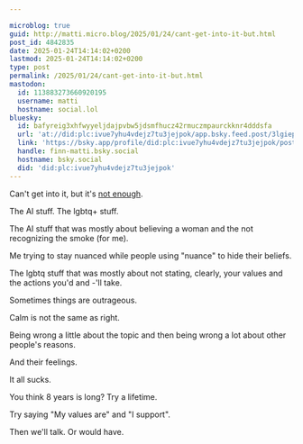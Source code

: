 ```yaml
---

microblog: true
guid: http://matti.micro.blog/2025/01/24/cant-get-into-it-but.html
post_id: 4842835
date: 2025-01-24T14:14:02+0200
lastmod: 2025-01-24T14:14:02+0200
type: post
permalink: /2025/01/24/cant-get-into-it-but.html
mastodon:
  id: 113883273660920195
  username: matti
  hostname: social.lol
bluesky:
  id: bafyreig3xhfwyyeljdajpvbw5jdsmfhucz42rmuczmpaurckknr4dddsfa
  url: 'at://did:plc:ivue7yhu4vdejz7tu3jejpok/app.bsky.feed.post/3lgiep2srsz2e'
  link: 'https://bsky.app/profile/did:plc:ivue7yhu4vdejz7tu3jejpok/post/3lgiep2srsz2e'
  handle: finn-matti.bsky.social
  hostname: bsky.social
  did: 'did:plc:ivue7yhu4vdejz7tu3jejpok'
---
```

Can't get into it, but it's [not enough](https://notes.neatnik.net/2025/01/not-enough).

The AI stuff. The lgbtq+ stuff.

The AI stuff that was mostly about believing a woman and the not recognizing the smoke (for me).

Me trying to stay nuanced while people using "nuance" to hide their beliefs.

The lgbtq stuff that was mostly about not stating, clearly, your values and the actions you'd and -'ll take.

Sometimes things are outrageous.

Calm is not the same as right.

Being wrong a little about the topic and then being wrong a lot about other people's reasons.

And their feelings.

It all sucks.

You think 8 years is long? Try a lifetime.

Try saying "My values are" and "I support".

Then we'll talk. Or would have.

